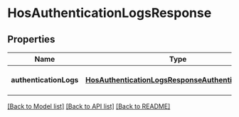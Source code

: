# HosAuthenticationLogsResponse

## Properties
Name | Type | Description | Notes
------------ | ------------- | ------------- | -------------
**authenticationLogs** | [**HosAuthenticationLogsResponseAuthenticationLogs**](HosAuthenticationLogsResponse_authenticationLogs.md) |  | [optional] [default to null]

[[Back to Model list]](../README.md#documentation-for-models) [[Back to API list]](../README.md#documentation-for-api-endpoints) [[Back to README]](../README.md)


